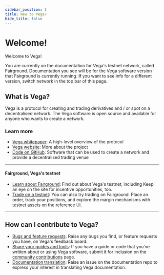 ```yaml
---
sidebar_position: 1
title: New to Vega?
hide_title: false
---
```


# Welcome! 
Welcome to Vega! 

You are currently on the documentation for Vega's testnet network, called Fairground. Documentation you see will be for the Vega software version that Fairground is currently running. If you want to see info for a different version, switch network in the top bar of this page.

## What is Vega?
Vega is a protocol for creating and trading derivatives and / or spot on a decentralised network. The Vega software is open source and available for anyone who wants to create a network. 

### Learn more 
* [Vega whitepaper](https://vega.xyz/papers/vega-protocol-whitepaper.pdf): A high-level overview of the protocol
* [Vega website](https://vega.xyz): More about the project
* [Code on GitHub](https://github.com/vegaprotocol): Software that can be used to create a network and provide a decentralised trading venue

<hr class="subsection" />

#### Fairground, Vega's testnet
* [Learn about Fairground](https://fairground.wtf): Find out about Vega's testnet, including  Keep an eye on the site for incentive opportunities, too. 
* [Trade on a testnet](https://console.fairground.wtf): You can also try trading on Fairground. Place an order, track your positions, and explore the margin mechanisms with testnet assets on the reference UI.

<hr class="subsection" />

## How can I contribute to Vega?
* [Bugs and feature requests](https://github.com/vegaprotocol/feedback/discussions/): Raise any bugs you find, or feature requests you have, on Vega's feedback board.
* [Share your guides and tools](https://github.com/vegaprotocol/documentation/issues): If you have a guide or code that you've written about or using Vega software, submit it for inclusion on the [community contributions](../tutorials/community-created.md) page.
* [Documentation translation](https://github.com/vegaprotocol/documentation/issues): Raise an issue on the documentation repo to express your interest in translating Vega documentation.